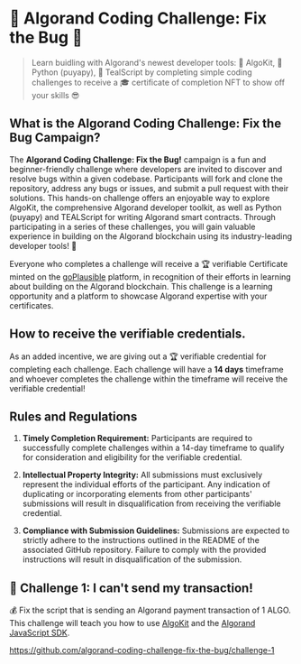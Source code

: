 # 👾 Algorand Coding Challenge: Fix the Bug 🐞

> Learn buidling with Algorand's newest developer tools: 🧰 AlgoKit, 🐍 Python (puyapy), 💎 TealScript by completing simple coding challenges to receive a 🎓 certificate of completion NFT to show off your skills 😎

## What is the Algorand Coding Challenge: Fix the Bug Campaign?

The **Algorand Coding Challenge: Fix the Bug!** campaign is a fun and beginner-friendly challenge where developers are invited to discover and resolve bugs within a given codebase. Participants will fork and clone the repository, address any bugs or issues, and submit a pull request with their solutions. This hands-on challenge offers an enjoyable way to explore AlgoKit, the comprehensive Algorand developer toolkit, as well as Python (puyapy) and TEALScript for writing Algorand smart contracts. Through participating in a series of these challenges, you will gain valuable experience in building on the Algorand blockchain using its industry-leading developer tools! 🧰

Everyone who completes a challenge will receive a 🏆 verifiable Certificate  minted on the [goPlausible](https://goplausible.com/) platform, in recognition of their efforts in learning about building on the Algorand blockchain. This challenge is a learning opportunity and a platform to showcase Algorand expertise with your certificates.

## How to receive the verifiable credentials.

As an added incentive, we are giving out a 🏆 verifiable credential for completing each challenge. Each challenge will have a **14 days** timeframe and whoever completes the challenge within the timeframe will receive the verifiable credential! 

## Rules and Regulations
1. **Timely Completion Requirement:**
Participants are required to successfully complete challenges within a 14-day timeframe to qualify for consideration and eligibility for the verifiable credential.

2. **Intellectual Property Integrity:**
All submissions must exclusively represent the individual efforts of the participant. Any indication of duplicating or incorporating elements from other participants' submissions will result in disqualification from receiving the verifiable credential.

3. **Compliance with Submission Guidelines:**
Submissions are expected to strictly adhere to the instructions outlined in the README of the associated GitHub repository. Failure to comply with the provided instructions will result in disqualification of the submission.

## 🚩 Challenge 1: I can't send my transaction!

💰 Fix the script that is sending an Algorand payment transaction of 1 ALGO. This challenge will teach you how to use [AlgoKit](https://developer.algorand.org/algokit/) and the [Algorand JavaScript SDK](https://developer.algorand.org/docs/sdks/javascript/).

https://github.com/algorand-coding-challenge-fix-the-bug/challenge-1

